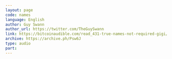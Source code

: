 ```yaml
---
layout: page
code: names
language: English
author: Guy Swann
author_url: https://twitter.com/TheGuySwann
link: https://bitcoinaudible.com/read_431-true-names-not-required-gigi/
archive: https://archive.ph/Psw6J
type: audio
part: 
---
```

